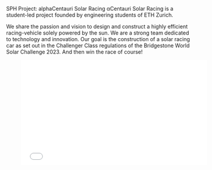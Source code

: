 SPH Project: alphaCentauri Solar Racing
αCentauri Solar Racing is a student-led project founded by engineering students of ETH Zurich. 

We share the passion and vision to design and construct a highly efficient racing-vehicle solely powered by the sun. We are a strong team dedicated to technology and innovation. Our goal is the construction of a solar racing car as set out in the Challenger Class regulations of the Bridgestone World Solar Challenge 2023. And then win the race of course!

<figure><iframe frameborder="0" src="//www.youtube.com/embed/XwwlHMLRF-I" style="width:500px;height:281px;"></iframe></figure>
